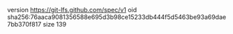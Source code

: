version https://git-lfs.github.com/spec/v1
oid sha256:76aaca9081356588e695d3b98ce15233db444f5d5463be93a69dae7bb370f817
size 139
